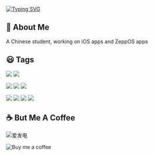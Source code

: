 [![Typing SVG](https://readme-typing-svg.herokuapp.com?font=Fira+Code&size=34&pause=1000&color=51C7F7&width=435&lines=Hello!+I'm+XiaomaiTX)](https://git.io/typing-svg)

## 👋 About Me 

A Chinese student, working on iOS apps and ZeppOS apps

## 😃 Tags

![](https://img.shields.io/badge/OS-MacOS-lightgrey?style=flat-square&logo=apple) ![](https://img.shields.io/badge/OS-Windows-blue?style=flat-square&logo=windows11) 

![](https://img.shields.io/badge/Editer-VSCode-blue?style=flat-square&logo=visualstudiocode) ![](https://img.shields.io/badge/Tool-Docker-blue?style=flat-square&logo=docker) ![](https://img.shields.io/badge/Adobe-XD-FF61F6?style=flat-square&logo=adobexd) 

![](https://img.shields.io/badge/Code-Python-blue?style=flat-square&logo=python) ![](https://img.shields.io/badge/Code-C++-brightgreen?style=flat-square&logo=cplusplus) ![](https://img.shields.io/badge/Code-JavaScript-yellow?style=flat-square&logo=javascript) ![](https://img.shields.io/badge/Code-Swift-orange?style=flat-square&logo=swift) 

## ☕ But Me A Coffee

![爱发电](https://afdian.net/a/XiaomaiTX)

![Buy me a coffee]([https://afdian.net/a/XiaomaiTX](https://www.buymeacoffee.com/xiaomaitx))
